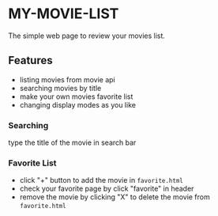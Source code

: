 # MY-MOVIE-LIST
The simple web page to review your movies list.

## Features
- listing movies from movie api
- searching movies by title
- make your own movies favorite list
- changing display modes as you like


### Searching
type the title of the movie in search bar

### Favorite List
- click "+" button to add the movie in `favorite.html`
- check your favorite page by click "favorite" in header
- remove the movie by clicking "X" to delete the movie from `favorite.html`
